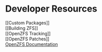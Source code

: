 # Developer Resources

[[Custom Packages]]  
[[Building ZFS]]  
[[OpenZFS Tracking]]  
[[OpenZFS Patches]]  
[OpenZFS Documentation][openzfs-devel]  

[openzfs-devel]: http://open-zfs.org/wiki/Developer_resources